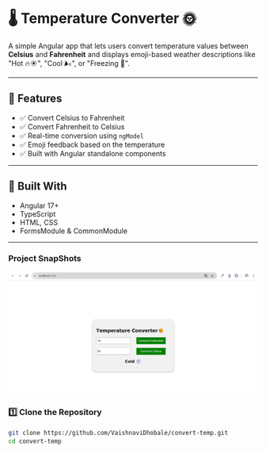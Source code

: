# 🌡️ Temperature Converter 🌞

A simple Angular app that lets users convert temperature values between **Celsius** and **Fahrenheit** and displays emoji-based weather descriptions like "Hot 🔥☀️", "Cool 🌬️", or "Freezing 🧊".

---

## 📸 Features

- ✅ Convert Celsius to Fahrenheit
- ✅ Convert Fahrenheit to Celsius
- ✅ Real-time conversion using `ngModel`
- ✅ Emoji feedback based on the temperature
- ✅ Built with Angular standalone components

---

## 🚀 Built With

- Angular 17+
- TypeScript
- HTML, CSS
- FormsModule & CommonModule

---

### Project SnapShots
![](src/assets/image.png)
### 1️⃣ Clone the Repository

```bash
git clone https://github.com/VaishnaviDhobale/convert-temp.git
cd convert-temp
